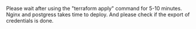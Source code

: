 Please wait after using the "terraform apply" command for 5-10 minutes. 
Nginx and postgress takes time to deploy.
And please check if the export of credentials is done.
